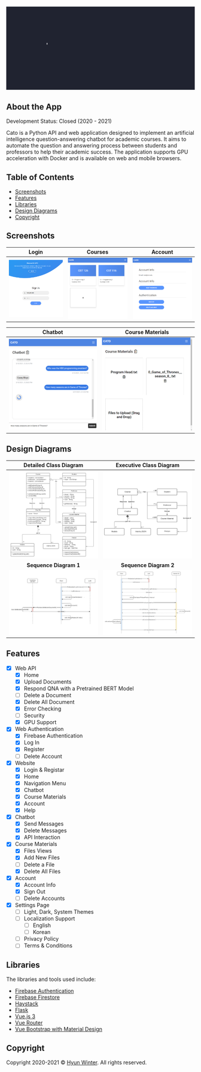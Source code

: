 ![Welcome Page](https://raw.githubusercontent.com/HyunWinter/CATO/main/logo/logo-crop.gif?token=AMK66CJL4SXOPLYMTHSP3MLANBPT2)

## About the App

Development Status: Closed (2020 - 2021)

Cato is a Python API and web application designed to implement an artificial intelligence question-answering chatbot for academic courses. It aims to automate the question and answering process between students and professors to help their academic success. The application supports GPU acceleration with Docker and is available on web and mobile browsers.

## Table of Contents

- [Screenshots](#screenshots)
- [Features](#features)
- [Libraries](#libraries)
- [Design Diagrams](#diagrams)
- [Copyright](#copyright)

## Screenshots

| **Login** | **Courses** | **Account** |
| :---: | :---: | :---: |
| ![Login](https://raw.githubusercontent.com/HyunWinter/CATO/main/images/Capture_1.PNG) | ![Courses](https://raw.githubusercontent.com/HyunWinter/CATO/main/images/Capture_2.PNG) | ![Account](https://raw.githubusercontent.com/HyunWinter/CATO/main/images/Capture_5.PNG)

| **Chatbot** | **Course Materials** |
| :---: | :---: |
| ![Login](https://raw.githubusercontent.com/HyunWinter/CATO/main/images/Capture_3.PNG) | ![Courses](https://raw.githubusercontent.com/HyunWinter/CATO/main/images/Capture_4.PNG)

<a name="diagrams"></a>
## Design Diagrams

| **Detailed Class Diagram** | **Executive Class Diagram** |
| :---: | :---: |
| ![Class Diagram](https://raw.githubusercontent.com/HyunWinter/CATO/main/images/DetailedClassDiagram.png) | ![Courses](https://raw.githubusercontent.com/HyunWinter/CATO/main/images/ExecutiveClassDiagram.png)
| **Sequence Diagram 1** | **Sequence Diagram 2** |
| ![Class Diagram](https://raw.githubusercontent.com/HyunWinter/CATO/main/images/SequenceDiagram1.jpg) | ![Courses](https://raw.githubusercontent.com/HyunWinter/CATO/main/images/SequenceDiagram2.jpg)

## Features

- [x] Web API
  - [x] Home
  - [x] Upload Documents
  - [x] Respond QNA with a Pretrained BERT Model
  - [ ] Delete a Document
  - [x] Delete All Document
  - [x] Error Checking
  - [ ] Security
  - [x] GPU Support
- [x] Web Authentication
  - [x] Firebase Authentication
  - [x] Log In
  - [x] Register
  - [ ] Delete Account
- [x] Website
  - [x] Login & Registar
  - [x] Home
  - [x] Navigation Menu
  - [x] Chatbot
  - [x] Course Materials
  - [x] Account
  - [x] Help
- [x] Chatbot
  - [x] Send Messages
  - [x] Delete Messages
  - [x] API Interaction
- [x] Course Materials
  - [x] Files Views
  - [x] Add New Files
  - [ ] Delete a File
  - [x] Delete All Files
- [x] Account
  - [x] Account Info
  - [x] Sign Out
  - [ ] Delete Accounts
- [x] Settings Page
  - [ ] Light, Dark, System Themes
  - [ ] Localization Support
    - [ ] English
    - [ ] Korean
  - [ ] Privacy Policy
  - [ ] Terms & Conditions

## Libraries

The libraries and tools used include:
- <a href="https://firebase.google.com/docs/auth" target="_blank">Firebase Authentication</a>
- <a href="https://firebase.google.com/docs/firestore" target="_blank">Firebase Firestore</a>
- <a href="https://github.com/deepset-ai/haystack" target="_blank">Haystack</a>
- <a href="https://flask.palletsprojects.com/en/1.1.x/" target="_blank">Flask</a>
- <a href="https://vuejs.org/" target="_blank">Vue.js 3</a>
- <a href="https://router.vuejs.org/" target="_blank">Vue Router</a>
- <a href="https://github.com/mdbootstrap/Vue-Bootstrap-with-Material-Design" target="_blank">Vue Bootstrap with Material Design</a>

## Copyright

Copyright 2020-2021 © <a href="https://github.com/HyunWinter" target="_blank">Hyun Winter</a>. All rights reserved.

